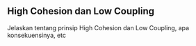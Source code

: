 ## High Cohesion dan Low Coupling

Jelaskan tentang prinsip High Cohesion dan Low Coupling, apa konsekuensinya, etc
